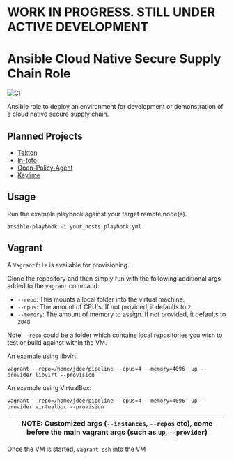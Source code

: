 # WORK IN PROGRESS. STILL UNDER ACTIVE DEVELOPMENT

Ansible Cloud Native Secure Supply Chain Role
=============================================

![CI](https://github.com/redhat-octo-security/ansible-cnssc-pipeline-role/workflows/CI/badge.svg)

Ansible role to deploy an environment for development or demonstration of a
cloud native secure supply chain.

Planned Projects
----------------

* [Tekton](https://tekton.dev/)
* [In-toto](https://in-toto.io/)
* [Open-Policy-Agent](https://www.openpolicyagent.org/)
* [Keylime](https://keylime.dev/)

Usage
-----

Run the example playbook against your target remote node(s).

```
ansible-playbook -i your_hosts playbook.yml
```
Vagrant
-------

A `Vagrantfile` is available for provisioning.

Clone the repository and then simply run with the following additional args
added to the `vagrant` command:


* `--repo`: This mounts a local folder into the virtual machine.
* `--cpus`: The amount of CPU's. If not provided, it defaults to `2`
* `--memory`: The amount of memory to assign.  If not provided, it defaults to `2048`


Note `--repo` could be a folder which contains local repositories you wish to test or build against within the VM.


An example using libvirt:

```
vagrant --repo=/home/jdoe/pipeline --cpus=4 --memory=4096  up --provider libvirt --provision
```

An example using VirtualBox:

```
vagrant --repo=/home/jdoe/pipeline --cpus=4 --memory=4096  up --provider virtualbox --provision
```

| NOTE: Customized args (`--instances`, `--repos` etc), come before the main vagrant args (such as `up`, `--provider`) |
| --- |

Once the VM is started, `vagrant ssh` into the VM
